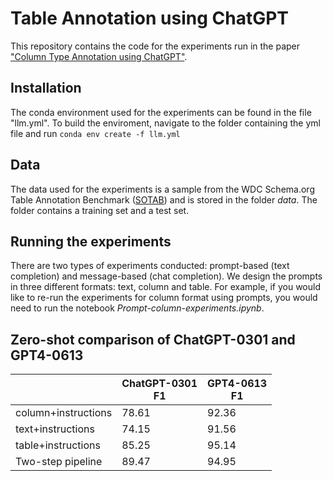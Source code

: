 # Table Annotation using ChatGPT
This repository contains the code for the experiments run in the paper <a href="https://arxiv.org/abs/2306.00745">"Column Type Annotation using ChatGPT"</a>.

## Installation

The conda environment used for the experiments can be found in the file "llm.yml". To build the enviroment, navigate to the folder containing the yml file and run ```conda env create -f llm.yml```

## Data

The data used for the experiments is a sample from the WDC Schema.org Table Annotation Benchmark (<a href="http://webdatacommons.org/structureddata/sotab/">SOTAB</a>) and is stored in the folder *data*. The folder contains a training set and a test set.

## Running the experiments

There are two types of experiments conducted: prompt-based (text completion) and message-based (chat completion). We design the prompts in three different formats: text, column and table. For example, if you would like to re-run the experiments for column format using prompts, you would need to run the notebook *Prompt-column-experiments.ipynb*.

## Zero-shot comparison of ChatGPT-0301 and GPT4-0613

|   | ChatGPT-0301<br>F1|GPT4-0613<br>F1|
|---|---|---|
|column+instructions|78.61|92.36|
|text+instructions|74.15|91.56|
|table+instructions|85.25|95.14|
|Two-step pipeline|89.47|94.95|
